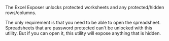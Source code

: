 The Excel Exposer unlocks protected worksheets and any protected/hidden rows/columns.

The only requirement is that you need to be able to open the spreadsheet.  Spreadsheets that are password protected
can't be unlocked with this utility.  But if you can open it, this utility will expose anything that is hidden.
